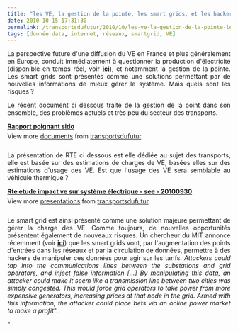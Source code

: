 ```yaml
---
title: "les VE, la gestion de la pointe, les smart grids, et les hackers"
date: 2010-10-15 17:31:30
permalink: /transportsdufutur/2010/10/les-ve-la-gestion-de-la-pointe-les-smart-grids-et-les-hackers.html
tags: [donnée data, internet, réseaux, smartgrid, VE]
---
```


<p style="text-align: justify">La perspective future d'une diffusion du VE en France et plus généralement en Europe, conduit immédiatement à questionner la production d'électricité (disponible en temps réel, voir <strong><a href="http://goo.gl/IYyA" target="_blank">ici</a></strong>), et notamment la gestion de la pointe. Les smart grids sont présentés comme une solutions permettant par de nouvelles informations de mieux gérer le système. Mais quels sont les risques ? </p>  <!--more-->   <p style="text-align: justify">Le récent document ci dessous traite de la gestion de la point dans son ensemble, des problèmes actuels et très peu du secteur des transports.</p> <div id="__ss_5451840" style="text-align: justify;width: 477px"><strong style="margin: 12px 0 4px"><a href="http://www.slideshare.net/transportsdufutur/rapport-poignant-sido" title="Rapport poignant sido">Rapport poignant sido</a></strong>         <div style="padding: 5px 0 12px">View more <a href="http://www.slideshare.net/">documents</a> from <a href="http://www.slideshare.net/transportsdufutur">transportsdufutur</a>.</div> </div> <p style="text-align: justify">La présentation de RTE ci dessous est elle dédiée au sujet des transports, elle est basée sur des estimations de charges de VE, basées elles sur des estimations d'usage des VE. Est que l'usage des VE sera semblable au véhicule thermique ?</p> <div id="__ss_5451838" style="text-align: justify;width: 425px"><strong style="margin: 12px 0 4px"><a href="http://www.slideshare.net/transportsdufutur/rte-etude-impact-ve-sur-systme-lectrique-see-20100930" title="Rte   etude impact ve sur système électrique - see - 20100930">Rte etude impact ve sur système électrique - see - 20100930</a></strong>        <div style="padding: 5px 0 12px">View more <a href="http://www.slideshare.net/">presentations</a> from <a href="http://www.slideshare.net/transportsdufutur">transportsdufutur</a>.</div> </div> <p style="text-align: justify">Le smart grid est ainsi présenté comme une solution majeure permettant de gérer la charge des VE. Comme toujours, de nouvelles opportunités présentent également de nouveaux risques. Un chercheur du MIT annonce récemment (voir <strong><a href="http://www.technologyreview.com/energy/26472/" target="_blank">ici</a></strong>) que les smart grids vont, par l'augmentation des points d'entrées dans les réseaux et par la circulation de données, permettre à des hackers de manipuler ces données pour agir sur les tarifs. <em>Attackers could tap into the communications lines between the substations and grid operators, and inject false information [...] By manipulating this data, an attacker could make it seem like a transmission line between two cities was simply congested. This would force grid operators to take power from more expensive generators, increasing prices at that node in the grid. Armed with this information, the attacker could place bets via an online power market to make a profit</em>".</p>"
